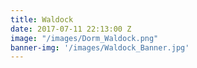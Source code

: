 ```yaml
---
title: Waldock
date: 2017-07-11 22:13:00 Z
image: "/images/Dorm_Waldock.png"
banner-img: '/images/Waldock_Banner.jpg'
---
```

